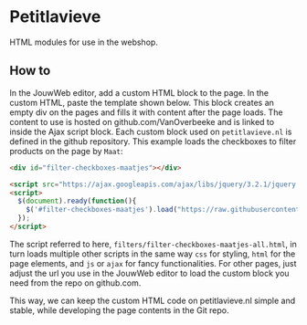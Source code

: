 # Petitlavieve
HTML modules for use in the webshop.

## How to
In the JouwWeb editor, add a custom HTML block to the page.
In the custom HTML, paste the template shown below.
This block creates an empty div on the pages and fills it with content after the page loads.
The content to use is hosted on github.com/VanOverbeeke and is linked to inside the Ajax script block.
Each custom block used on `petitlavieve.nl` is defined in the github repository.
This example loads the checkboxes to filter products on the page by `Maat`:

```html
<div id="filter-checkboxes-maatjes"></div>

<script src="https://ajax.googleapis.com/ajax/libs/jquery/3.2.1/jquery.min.js"></script>
<script>
  $(document).ready(function(){
    $('#filter-checkboxes-maatjes').load("https://raw.githubusercontent.com/VanOverbeeke/petitlavieve/main/filters/filter-checkboxes-maatjes-all.html");
  });
</script>
```

The script referred to here, `filters/filter-checkboxes-maatjes-all.html`, 
in turn loads multiple other scripts in the same way
`css` for styling, `html` for the page elements, 
and `js` or `ajax` for fancy functionalities.
For other pages, just adjust the url you use in the JouwWeb editor
to load the custom block you need from the repo on github.com.

This way, we can keep the custom HTML code on petitlavieve.nl simple and stable,
while developing the page contents in the Git repo.
